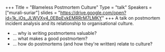 +++
Title = "Blameless Postmortem Culture"
Type = "talk"
Speakers = ["murali-suriar"]
slides = "https://drive.google.com/open?id=1k_jOs_JLWVXy4_0EBpEvkEMRRrM7LMKY"
+++
A talk on postmortem incident analysis and its relationship to organisational culture.

* ... why is writing postmortems valuable?
* ... what makes a good postmortem?
* ... how do postmortems (and how they're written) relate to culture?

